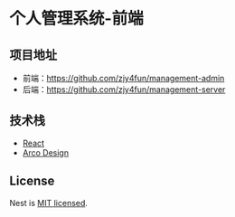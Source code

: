 # 个人管理系统-前端

## 项目地址

- 前端：https://github.com/zjy4fun/management-admin
- 后端：https://github.com/zjy4fun/management-server

## 技术栈

- [React](https://reactjs.org/)
- [Arco Design](https://github.com/arco-design/arco-design)

## License

Nest is [MIT licensed](LICENSE).